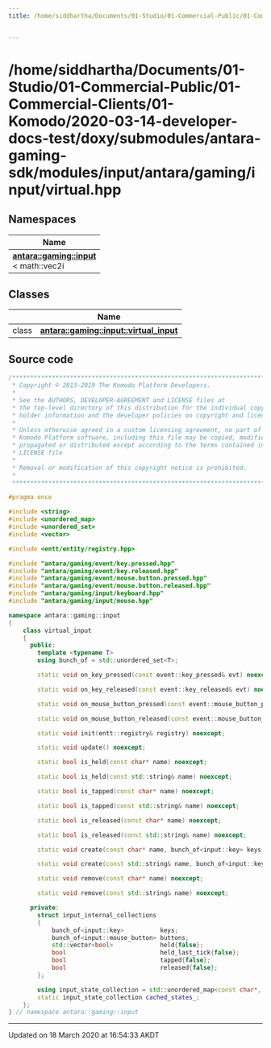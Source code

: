 ```yaml
---
title: /home/siddhartha/Documents/01-Studio/01-Commercial-Public/01-Commercial-Clients/01-Komodo/2020-03-14-developer-docs-test/doxy/submodules/antara-gaming-sdk/modules/input/antara/gaming/input/virtual.hpp


---
```


# /home/siddhartha/Documents/01-Studio/01-Commercial-Public/01-Commercial-Clients/01-Komodo/2020-03-14-developer-docs-test/doxy/submodules/antara-gaming-sdk/modules/input/antara/gaming/input/virtual.hpp







## Namespaces

| Name           |
| -------------- |
| **[antara::gaming::input](Namespaces/namespaceantara_1_1gaming_1_1input.md)** <br>< math::vec2i  |

## Classes

|                | Name           |
| -------------- | -------------- |
| class | **[antara::gaming::input::virtual_input](Classes/classantara_1_1gaming_1_1input_1_1virtual__input.md)**  |













## Source code

```cpp
/******************************************************************************
 * Copyright © 2013-2019 The Komodo Platform Developers.                      *
 *                                                                            *
 * See the AUTHORS, DEVELOPER-AGREEMENT and LICENSE files at                  *
 * the top-level directory of this distribution for the individual copyright  *
 * holder information and the developer policies on copyright and licensing.  *
 *                                                                            *
 * Unless otherwise agreed in a custom licensing agreement, no part of the    *
 * Komodo Platform software, including this file may be copied, modified,     *
 * propagated or distributed except according to the terms contained in the   *
 * LICENSE file                                                               *
 *                                                                            *
 * Removal or modification of this copyright notice is prohibited.            *
 *                                                                            *
 ******************************************************************************/

#pragma once

#include <string>        
#include <unordered_map> 
#include <unordered_set> 
#include <vector>        

#include <entt/entity/registry.hpp> 

#include "antara/gaming/event/key.pressed.hpp"           
#include "antara/gaming/event/key.released.hpp"          
#include "antara/gaming/event/mouse.button.pressed.hpp"  
#include "antara/gaming/event/mouse.button.released.hpp" 
#include "antara/gaming/input/keyboard.hpp"              
#include "antara/gaming/input/mouse.hpp"                 

namespace antara::gaming::input
{
    class virtual_input
    {
      public:
        template <typename T>
        using bunch_of = std::unordered_set<T>;

        static void on_key_pressed(const event::key_pressed& evt) noexcept;

        static void on_key_released(const event::key_released& evt) noexcept;

        static void on_mouse_button_pressed(const event::mouse_button_pressed& evt) noexcept;

        static void on_mouse_button_released(const event::mouse_button_released& evt) noexcept;

        static void init(entt::registry& registry) noexcept;

        static void update() noexcept;

        static bool is_held(const char* name) noexcept;

        static bool is_held(const std::string& name) noexcept;

        static bool is_tapped(const char* name) noexcept;

        static bool is_tapped(const std::string& name) noexcept;

        static bool is_released(const char* name) noexcept;

        static bool is_released(const std::string& name) noexcept;

        static void create(const char* name, bunch_of<input::key> keys, bunch_of<input::mouse_button> buttons) noexcept;

        static void create(const std::string& name, bunch_of<input::key> keys, bunch_of<input::mouse_button> buttons) noexcept;

        static void remove(const char* name) noexcept;

        static void remove(const std::string& name) noexcept;

      private:
        struct input_internal_collections
        {
            bunch_of<input::key>          keys;
            bunch_of<input::mouse_button> buttons;
            std::vector<bool>             held{false};
            bool                          held_last_tick{false};
            bool                          tapped{false};
            bool                          released{false};
        };

        using input_state_collection = std::unordered_map<const char*, input_internal_collections>;
        static input_state_collection cached_states_;
    };
} // namespace antara::gaming::input
```


-------------------------------

Updated on 18 March 2020 at 16:54:33 AKDT
